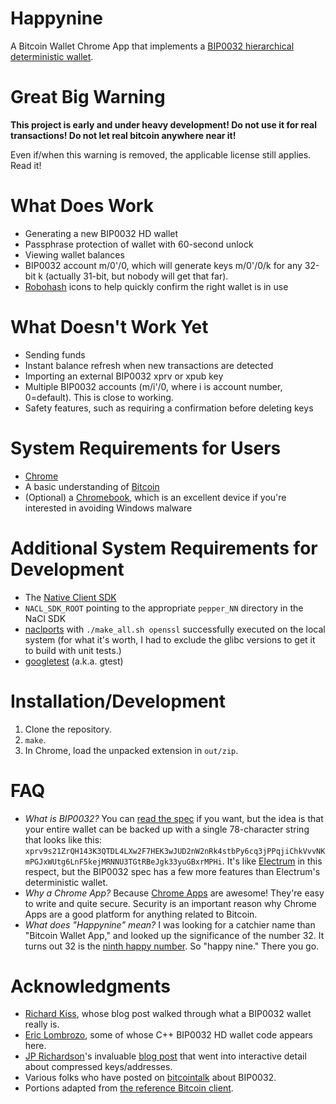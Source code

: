 Happynine
===

A Bitcoin Wallet Chrome App that implements a [BIP0032 hierarchical deterministic wallet](https://github.com/bitcoin/bips/blob/master/bip-0032.mediawiki).

Great Big Warning
===

**This project is early and under heavy development! Do not use it for real transactions! Do not let real bitcoin anywhere near it!**

Even if/when this warning is removed, the applicable license still applies. Read it!

What Does Work
===

* Generating a new BIP0032 HD wallet
* Passphrase protection of wallet with 60-second unlock
* Viewing wallet balances
* BIP0032 account m/0'/0, which will generate keys m/0'/0/k for any 32-bit k (actually 31-bit, but nobody will get that far).
* [Robohash](http://robohash.org/) icons to help quickly confirm the right wallet is in use

What Doesn't Work Yet
===

* Sending funds
* Instant balance refresh when new transactions are detected
* Importing an external BIP0032 xprv or xpub key
* Multiple BIP0032 accounts (m/i'/0, where i is account number, 0=default). This is close to working.
* Safety features, such as requiring a confirmation before deleting keys

System Requirements for Users
===

* [Chrome](https://www.google.com/chrome/)
* A basic understanding of [Bitcoin](http://bitcoin.org/)
* (Optional) a [Chromebook](http://www.google.com/intl/en/chrome/devices/), which is an excellent device if you're interested in avoiding Windows malware

Additional System Requirements for Development
===

* The [Native Client SDK](https://developers.google.com/native-client/sdk/download)
* `NACL_SDK_ROOT` pointing to the appropriate `pepper_NN` directory in the NaCl SDK
* [naclports](https://code.google.com/p/naclports/) with `./make_all.sh openssl` successfully executed on the local system (for what it's worth, I had to exclude the glibc versions to get it to build with unit tests.)
* [googletest](https://code.google.com/p/googletest/) (a.k.a. gtest)

Installation/Development
===

1. Clone the repository.
2. `make`.
3. In Chrome, load the unpacked extension in `out/zip`.

FAQ
===

* *What is BIP0032?* You can [read the spec](https://github.com/bitcoin/bips/blob/master/bip-0032.mediawiki) if you want, but the idea is that your entire wallet can be backed up with a single 78-character string that looks like this: `xprv9s21ZrQH143K3QTDL4LXw2F7HEK3wJUD2nW2nRk4stbPy6cq3jPPqjiChkVvvNKmPGJxWUtg6LnF5kejMRNNU3TGtRBeJgk33yuGBxrMPHi`. It's like [Electrum](https://electrum.org/) in this respect, but the BIP0032 spec has a few more features than Electrum's deterministic wallet.
* *Why a Chrome App?* Because [Chrome Apps](http://developer.chrome.com/apps/about_apps.html) are awesome! They're easy to write and quite secure. Security is an important reason why Chrome Apps are a good platform for anything related to Bitcoin.
* *What does "Happynine" mean?* I was looking for a catchier name than "Bitcoin Wallet App," and looked up the significance of the number 32. It turns out 32 is the [ninth happy number](http://en.wikipedia.org/wiki/Happy_number). So "happy nine." There you go.

Acknowledgments
===

* [Richard Kiss](http://blog.richardkiss.com/?p=313), whose blog post walked through what a BIP0032 wallet really is.
* [Eric Lombrozo](https://github.com/CodeShark), some of whose C++ BIP0032 HD wallet code appears here.
* [JP Richardson](https://github.com/jprichardson)'s invaluable [blog post](http://procbits.com/2013/08/27/generating-a-bitcoin-address-with-javascript) that went into interactive detail about compressed keys/addresses.
* Various folks who have posted on [bitcointalk](https://bitcointalk.org/) about BIP0032.
* Portions adapted from [the reference Bitcoin client](https://github.com/bitcoin/bitcoin).
